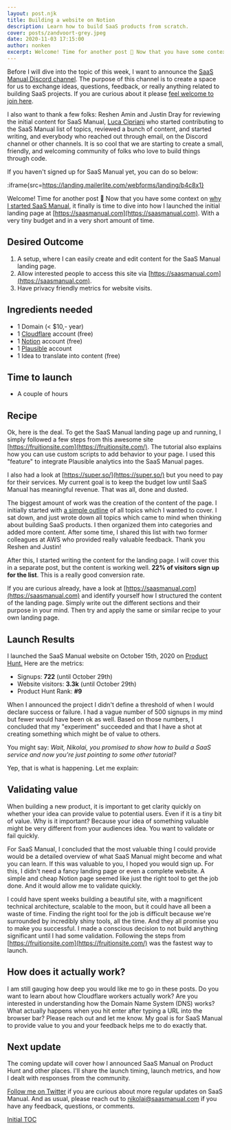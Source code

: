 ```yaml
---
layout: post.njk
title: Building a website on Notion
description: Learn how to build SaaS products from scratch.
cover: posts/zandvoort-grey.jpeg
date: 2020-11-03 17:15:00
author: nonken
excerpt: Welcome! Time for another post 🎉 Now that you have some context on [why I started SaaS Manual](/2020-10-22-Introduction-422e0c9a4939447e8587d4229c2fcd3d), it finally is time to dive into how I launched the initial landing page at [https://saasmanual.com](https://saasmanual.com). With a very tiny budget and in a very short amount of time.
---
```


Before I will dive into the topic of this week, I want to announce the [SaaS Manual Discord channel](https://discord.gg/gGTD6eX). The purpose of this channel is to create a space for us to exchange ideas, questions, feedback, or really anything related to building SaaS projects. If you are curious about it please [feel welcome to join here](https://discord.gg/gGTD6eX).

I also want to thank a few folks: Reshen Amin and Justin Dray for reviewing the initial content for SaaS Manual, [Luca Cipriani](https://twitter.com/mastrolinux) who started contributing to the SaaS Manual list of topics, reviewed a bunch of content, and started writing, and everybody who reached out through email, on the Discord channel or other channels. It is so cool that we are starting to create a small, friendly, and welcoming community of folks who love to build things through code.

If you haven't signed up for SaaS Manual yet, you can do so below:

:iframe{src=https://landing.mailerlite.com/webforms/landing/b4c8x1}

Welcome! Time for another post 🎉 Now that you have some context on [why I started SaaS Manual](2020-10-22%20Introduction%20422e0c9a4939447e8587d4229c2fcd3d.md), it finally is time to dive into how I launched the initial landing page at [https://saasmanual.com](https://saasmanual.com). With a very tiny budget and in a very short amount of time.

## Desired Outcome

1. A setup, where I can easily create and edit content for the SaaS Manual landing page.
2. Allow interested people to access this site via [https://saasmanual.com](https://saasmanual.com).
3. Have privacy friendly metrics for website visits.

## Ingredients needed

- 1 Domain (< $10,- year)
- 1 [Cloudflare](https://cloudflare.com) account (free)
- 1 [Notion](https://notion.so) account (free)
- 1 [Plausible](https://plausible.io/) account
- 1 Idea to translate into content (free)

## Time to launch

- A couple of hours

## Recipe

Ok, here is the deal. To get the SaaS Manual landing page up and running, I simply followed a few steps from this awesome site [https://fruitionsite.com](https://fruitionsite.com/). The tutorial also explains how you can use custom scripts to add behavior to your page. I used this "feature" to integrate Plausible analytics into the SaaS Manual pages. 

I also had a look at [https://super.so/](https://super.so/) but you need to pay for their services. My current goal is to keep the budget low until SaaS Manual has meaningful revenue. That was all, done and dusted.

The biggest amount of work was the creation of the content of the page. I initially started with [a simple outline](https://saasmanual.com/Initial-TOC-d2461f8c177643feb6447c69dd4b70d9) of all topics which I wanted to cover. I sat down, and just wrote down all topics which came to mind when thinking about building SaaS products. I then organized them into categories and added more content. After some time, I shared this list with two former colleagues at AWS who provided really valuable feedback. Thank you Reshen and Justin! 

After this, I started writing the content for the landing page. I will cover this in a separate post, but the content is working well. **22% of visitors sign up for the list**. This is a really good conversion rate. 

If you are curious already, have a look at [https://saasmanual.com](https://saasmanual.com) and identify yourself how I structured the content of the landing page. Simply write out the different sections and their purpose in your mind. Then try and apply the same or similar recipe to your own landing page.

## Launch Results

I launched the SaaS Manual website on October 15th, 2020 on [Product Hunt.](https://www.producthunt.com/posts/saas-manual) Here are the metrics:

- Signups: **722** (until October 29th)
- Website visitors: **3.3k** (until October 29th)
- Product Hunt Rank: **#9**

When I announced the project I didn't define a threshold of when I would declare success or failure. I had a vague number of 500 signups in my mind but fewer would have been ok as well. Based on those numbers, I concluded that my "experiment" succeeded and that I have a shot at creating something which might be of value to others. 

You might say: *Wait, Nikolai, you promised to show how to build a SaaS service and now you're just pointing to some other tutorial?* 

Yep, that is what is happening. Let me explain:

## Validating value

When building a new product, it is important to get clarity quickly on whether your idea can provide value to potential users. Even if it is a tiny bit of value. Why is it important? Because your idea of something valuable might be very different from your audiences idea. You want to validate or fail quickly. 

For SaaS Manual, I concluded that the most valuable thing I could provide would be a detailed overview of what SaaS Manual might become and what you can learn. If this was valuable to you, I hoped you would sign up. For this, I didn't need a fancy landing page or even a complete website. A simple and cheap Notion page seemed like just the right tool to get the job done. And it would allow me to validate quickly. 

I could have spent weeks building a beautiful site, with a magnificent technical architecture, scalable to the moon, but it could have all been a waste of time. Finding the right tool for the job is difficult because we're surrounded by incredibly shiny tools, all the time. And they all promise you to make you successful. I made a conscious decision to not build anything significant until I had some validation. Following the steps from [https://fruitionsite.com](https://fruitionsite.com/) was the fastest way to launch.

## How does it actually work?

I am still gauging how deep you would like me to go in these posts. Do you want to learn about how Cloudflare workers actually work? Are you interested in understanding how the Domain Name System (DNS) works? What actually happens when you hit enter after typing a URL into the browser bar? Please reach out and let me know. My goal is for SaaS Manual to provide value to you and your feedback helps me to do exactly that.

## Next update

The coming update will cover how I announced SaaS Manual on Product Hunt and other places. I'll share the launch timing, launch metrics, and how I dealt with responses from the community.

[Follow me on Twitter](https://twitter.com/nonken) if you are curious about more regular updates on SaaS Manual. And as usual, please reach out to nikolai@saasmanual.com if you have any feedback, questions, or comments.

[Initial TOC](https://www.notion.so/Initial-TOC-d2461f8c177643feb6447c69dd4b70d9)